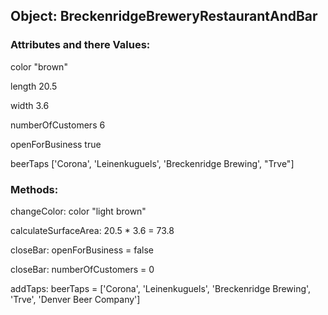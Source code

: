 ## Object: BreckenridgeBreweryRestaurantAndBar

### Attributes and there Values:
color "brown"

length 20.5

width 3.6

numberOfCustomers 6

openForBusiness true

beerTaps ['Corona', 'Leinenkuguels', 'Breckenridge Brewing', "Trve"]

### Methods:
changeColor: color "light brown"

calculateSurfaceArea: 20.5 * 3.6 = 73.8

closeBar: openForBusiness = false

closeBar: numberOfCustomers = 0

addTaps: beerTaps = ['Corona', 'Leinenkuguels', 'Breckenridge Brewing', 'Trve', 'Denver Beer Company']

